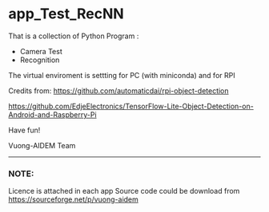# app_Test_RecNN 
That is a collection of Python Program :
- Camera Test
- Recognition 

The virtual enviroment is settting for PC (with miniconda) and for RPI 

Credits from:
https://github.com/automaticdai/rpi-object-detection

https://github.com/EdjeElectronics/TensorFlow-Lite-Object-Detection-on-Android-and-Raspberry-Pi




Have fun!

Vuong-AIDEM Team

----
### NOTE: 
Licence is attached in each app
Source code could be download from https://sourceforge.net/p/vuong-aidem
